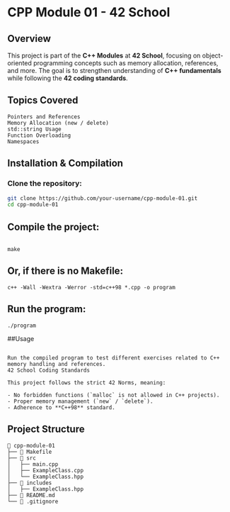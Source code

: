 # CPP Module 01 - 42 School

## Overview
This project is part of the **C++ Modules** at **42 School**, focusing on object-oriented programming concepts such as memory allocation, references, and more. The goal is to strengthen understanding of **C++ fundamentals** while following the **42 coding standards**.

## Topics Covered

    Pointers and References
    Memory Allocation (new / delete)
    std::string Usage
    Function Overloading
    Namespaces


## Installation & Compilation

### Clone the repository:
```bash
git clone https://github.com/your-username/cpp-module-01.git
cd cpp-module-01

```
## Compile the project:
```

make

```
## Or, if there is no Makefile:
```
c++ -Wall -Wextra -Werror -std=c++98 *.cpp -o program

```
## Run the program:
```
./program

```
##Usage
```

Run the compiled program to test different exercises related to C++ memory handling and references.
42 School Coding Standards

This project follows the strict 42 Norms, meaning:

- No forbidden functions (`malloc` is not allowed in C++ projects).
- Proper memory management (`new` / `delete`).
- Adherence to **C++98** standard.
```

## Project Structure
```
📂 cpp-module-01
├── 📄 Makefile
├── 📂 src
│   ├── main.cpp
│   ├── ExampleClass.cpp
│   └── ExampleClass.hpp
├── 📂 includes
│   ├── ExampleClass.hpp
├── 📄 README.md
└── 📄 .gitignore
